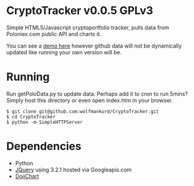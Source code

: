 # CryptoTracker v0.0.5 GPLv3

Simple HTML5/Javascript cryptoportfolio tracker, pulls data from Poloniex.com public API and charts it.

You can see a [demo here](https://wolfmankurd.github.io/CryptoTracker) however github data will not be dynamically updated like running your own version will be.

# Running

Run getPoloData.py to update data. Perhaps add it to cron to run 5mins?
Simply host this directory or even open index.htm in your browser.

```
$ git clone git@github.com:wolfmankurd/CryptoTracker.git
$ cd CryptoTracker
$ python -m SimpleHTTPServer
```

# Dependencies

* Python
* [JQuery](http://jquery.com/) using 3.2.1 hosted via Googleapis.com
* [DojiChart](http://dojichart.com/)

